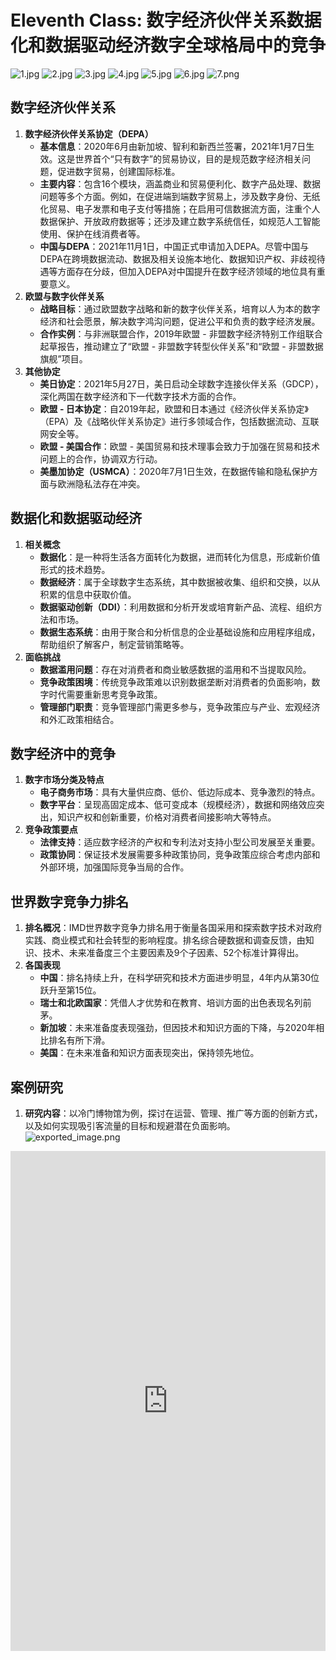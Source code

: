 # Eleventh Class: 数字经济伙伴关系数据化和数据驱动经济数字全球格局中的竞争
![1.jpg](1.jpg)
![2.jpg](2.jpg)
![3.jpg](3.jpg)
![4.jpg](4.jpg)
![5.jpg](5.jpg)
![6.jpg](6.jpg)
![7.png](7.png)
## 数字经济伙伴关系
1. **数字经济伙伴关系协定（DEPA）**
    - **基本信息**：2020年6月由新加坡、智利和新西兰签署，2021年1月7日生效。这是世界首个“只有数字”的贸易协议，目的是规范数字经济相关问题，促进数字贸易，创建国际标准。
    - **主要内容**：包含16个模块，涵盖商业和贸易便利化、数字产品处理、数据问题等多个方面。例如，在促进端到端数字贸易上，涉及数字身份、无纸化贸易、电子发票和电子支付等措施；在启用可信数据流方面，注重个人数据保护、开放政府数据等；还涉及建立数字系统信任，如规范人工智能使用、保护在线消费者等。
    - **中国与DEPA**：2021年11月1日，中国正式申请加入DEPA。尽管中国与DEPA在跨境数据流动、数据及相关设施本地化、数据知识产权、非歧视待遇等方面存在分歧，但加入DEPA对中国提升在数字经济领域的地位具有重要意义。
2. **欧盟与数字伙伴关系**
    - **战略目标**：通过欧盟数字战略和新的数字伙伴关系，培育以人为本的数字经济和社会愿景，解决数字鸿沟问题，促进公平和负责的数字经济发展。
    - **合作实例**：与非洲联盟合作，2019年欧盟 - 非盟数字经济特别工作组联合起草报告，推动建立了“欧盟 - 非盟数字转型伙伴关系”和“欧盟 - 非盟数据旗舰”项目。
3. **其他协定**
    - **美日协定**：2021年5月27日，美日启动全球数字连接伙伴关系（GDCP），深化两国在数字经济和下一代数字技术方面的合作。
    - **欧盟 - 日本协定**：自2019年起，欧盟和日本通过《经济伙伴关系协定》（EPA）及《战略伙伴关系协定》进行多领域合作，包括数据流动、互联网安全等。
    - **欧盟 - 美国合作**：欧盟 - 美国贸易和技术理事会致力于加强在贸易和技术问题上的合作，协调双方行动。
    - **美墨加协定（USMCA）**：2020年7月1日生效，在数据传输和隐私保护方面与欧洲隐私法存在冲突。
## 数据化和数据驱动经济
1. **相关概念**
    - **数据化**：是一种将生活各方面转化为数据，进而转化为信息，形成新价值形式的技术趋势。
    - **数据经济**：属于全球数字生态系统，其中数据被收集、组织和交换，以从积累的信息中获取价值。
    - **数据驱动创新（DDI）**：利用数据和分析开发或培育新产品、流程、组织方法和市场。
    - **数据生态系统**：由用于聚合和分析信息的企业基础设施和应用程序组成，帮助组织了解客户，制定营销策略等。
2. **面临挑战**
    - **数据滥用问题**：存在对消费者和商业敏感数据的滥用和不当提取风险。
    - **竞争政策困境**：传统竞争政策难以识别数据垄断对消费者的负面影响，数字时代需要重新思考竞争政策。
    - **管理部门职责**：竞争管理部门需更多参与，竞争政策应与产业、宏观经济和外汇政策相结合。
## 数字经济中的竞争
1. **数字市场分类及特点**
    - **电子商务市场**：具有大量供应商、低价、低边际成本、竞争激烈的特点。
    - **数字平台**：呈现高固定成本、低可变成本（规模经济），数据和网络效应突出，知识产权和创新重要，价格对消费者间接影响大等特点。
2. **竞争政策要点**
    - **法律支持**：适应数字经济的产权和专利法对支持小型公司发展至关重要。
    - **政策协同**：保证技术发展需要多种政策协同，竞争政策应综合考虑内部和外部环境，加强国际竞争当局的合作。
## 世界数字竞争力排名
1. **排名概况**：IMD世界数字竞争力排名用于衡量各国采用和探索数字技术对政府实践、商业模式和社会转型的影响程度。排名综合硬数据和调查反馈，由知识、技术、未来准备度三个主要因素及9个子因素、52个标准计算得出。
2. **各国表现**
    - **中国**：排名持续上升，在科学研究和技术方面进步明显，4年内从第30位跃升至第15位。
    - **瑞士和北欧国家**：凭借人才优势和在教育、培训方面的出色表现名列前茅。
    - **新加坡**：未来准备度表现强劲，但因技术和知识方面的下降，与2020年相比排名有所下滑。
    - **美国**：在未来准备和知识方面表现突出，保持领先地位。
## 案例研究
1. **研究内容**：以冷门博物馆为例，探讨在运营、管理、推广等方面的创新方式，以及如何实现吸引客流量的目标和规避潜在负面影响。 
![exported_image.png](exported_image.png)
<iframe src="https://naimore3.github.io/Naimore3-s-Learning-Notes/课程笔记/2025寒假/PBL数字经济与智能金融/Eleventh_Class_助教课5/Eleventh_Class_助教课5.pdf" width="100%" height="800px" style="border: none;"></iframe>